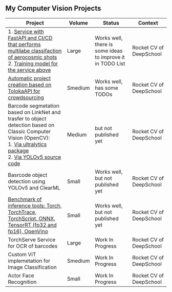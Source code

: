 ## My Computer Vision Projects


<table>
    <thead>
        <tr>
            <th>Project</th>
            <th>Volume</th>
            <th>Status</th>
            <th>Context</th>
        </tr>
    </thead>
    <tbody>
        <tr>
            <td>
                1. <a href="https://github.com/roman-4erkasov/deepschool-cvr-service/tree/dev">
                    Service with FastAPI and CI/CD that performs multilabe classifaction of aerocosmic shots
                </a><br/>
                2. <a href="https://github.com/roman-4erkasov/deepschool-cvr-modeling/tree/dev">
                    Training model for the service above
                </a>
             </td>
             <td> Large </td>
             <td>Works well, there is some ideas to improve it in TODO List</td>
             <td> Rocket CV of DeepSchool </td>
        </tr>
        <tr>
            <td>
                <a href="https://github.com/roman-4erkasov/deepschool-cvr-toloka/tree/dev">
                Automatic project creation based on TolokaAPI for crowdsourcing 
                </a>
             </td>
             <td> Smedium </td>
             <td>Works well, has some TODOs </td>
             <td> Rocket CV of DeepSchool  </td>
        </tr>
        <tr>
            <td>
                Barcode segmetation based on LinkNet and trasfer to object detection based on Classic Computer Vision (OpenCV):<br/>
                1. <a href="https://github.com/roman-4erkasov/deepschool-cvr-detect1/tree/dev">Via ultralytics package</a><br/>
                2. <a href="https://github.com/roman-4erkasov/deepschool-cvr-detect2/tree/dev">Via YOLOv5 source code</a>
             </td>
             <td> Medium </td>
             <td> but not published yet </td>
             <td> Rocket CV of DeepSchool </td>
        </tr>
        <tr>
            <td>
                Basrcode object detection using YOLOv5 and ClearML
             </td>
             <td> Small </td>
             <td>Works well, but not published yet </td>
             <td> Rocket CV of DeepSchool </td>
        </tr>
        <tr>
            <td>
                <a href="https://github.com/roman-4erkasov/deepschool-cvr-conversion/tree/dev">
                Benchmark of inference tools: Torch, TorchTrace, TorchScript, ONNX, TensorRT (fp32 and fp16), OpenVino
                </a>
             </td>
             <td> Small </td>
             <td>Works well, but not published yet </td>
             <td> Rocket CV of DeepSchool </td>
        </tr>
        <tr>
            <td>
                TorchServe Service for OCR of barcodes 
             </td>
             <td> Large </td>
             <td> Work In Progress </td>
             <td> Rocket CV of DeepSchool </td>
        </tr>
        <tr>
            <td>
                Custom ViT implemetation for Image Classification
             </td>
             <td> Smedium </td>
             <td>Work In Progress</td>
             <td> Rocket CV of DeepSchool </td>
        </tr>
        <tr>
            <td>
                Actor Face Recognition
             </td>
             <td> Small </td>
             <td>Work In Progress</td>
             <td> Rocket CV of DeepSchool </td>
        </tr>
    </tbody>
</table>
